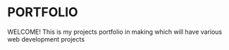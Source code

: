 # PORTFOLIO
WELCOME! This is my projects portfolio in making which will have various web development projects